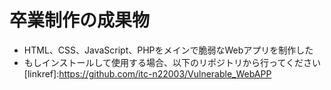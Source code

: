 # 卒業制作の成果物
- HTML、CSS、JavaScript、PHPをメインで脆弱なWebアプリを制作した
- もしインストールして使用する場合、以下のリポジトリから行ってください
[linkref]:https://github.com/itc-n22003/Vulnerable_WebAPP

